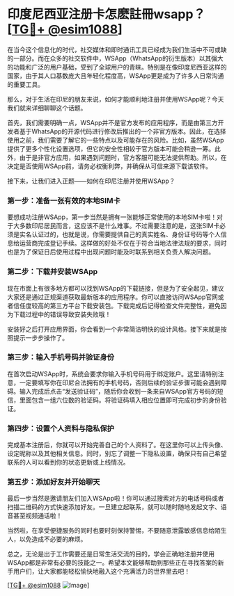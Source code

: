 # 印度尼西亚注册卡怎麽註冊wsapp？[[TG💪+ @esim1088](https://t.me/s/esim1088)]

在当今这个信息化的时代，社交媒体和即时通讯工具已经成为我们生活中不可或缺的一部分。而在众多的社交软件中，WSApp（WhatsApp的衍生版本）以其强大的功能和广泛的用户基础，受到了全球用户的青睐。特别是在像印度尼西亚这样的国家，由于其人口基数庞大且年轻化程度高，WSApp更是成为了许多人日常沟通的重要工具。

那么，对于生活在印尼的朋友来说，如何才能顺利地注册并使用WSApp呢？今天我们就来详细聊聊这个话题。

首先，我们需要明确一点，WSApp并不是官方发布的应用程序，而是由第三方开发者基于WhatsApp的开源代码进行修改后推出的一个非官方版本。因此，在选择使用之前，我们需要了解它的一些特点以及可能存在的风险。比如，虽然WSApp提供了更多个性化设置选项，但它的安全性相较于官方版本可能会稍逊一筹。此外，由于是非官方应用，如果遇到问题时，官方客服可能无法提供帮助。所以，在决定是否使用WSApp前，请务必权衡利弊，并确保从可信来源下载该软件。

接下来，让我们进入正题——如何在印尼注册并使用WSApp？

### 第一步：准备一张有效的本地SIM卡

要想成功注册WSApp，第一步当然是拥有一张能够正常使用的本地SIM卡啦！对于大多数印尼居民而言，这应该不是什么难事。不过需要注意的是，这张SIM卡必须是实名认证过的，也就是说，你需要提供自己的真实姓名、身份证号码等个人信息给运营商完成登记手续。这样做的好处不仅在于符合当地法律法规的要求，同时也是为了保证日后使用过程中出现问题时能及时联系到相关负责人解决问题。

### 第二步：下载并安装WSApp

现在市面上有很多地方都可以找到WSApp的下载链接，但是为了安全起见，建议大家还是通过正规渠道获取最新版本的应用程序。你可以直接访问WSApp官网或者信任度较高的第三方平台下载安装包。下载完成后记得检查文件完整性，避免因为下载过程中的错误导致安装失败哦！

安装好之后打开应用界面，你会看到一个非常简洁明快的设计风格。接下来就是按照提示一步步操作了。

### 第三步：输入手机号码并验证身份

在首次启动WSApp时，系统会要求你输入手机号码用于绑定账户。这里请特别注意，一定要填写你在印尼合法拥有的手机号码，否则后续的验证步骤可能会遇到障碍。输入完成后点击“发送验证码”，随后你会收到一条来自WSApp官方号码的短信，里面包含一组六位数的验证码。将验证码填入相应位置即可完成初步的身份验证。

### 第四步：设置个人资料与隐私保护

完成基本注册后，你就可以开始完善自己的个人资料了。在这里你可以上传头像、设定昵称以及其他相关信息。同时，别忘了调整一下隐私设置，确保只有自己希望联系的人可以看到你的状态更新或上线情况。

### 第五步：添加好友并开始聊天

最后一步当然是邀请朋友们加入WSApp啦！你可以通过搜索对方的电话号码或者扫描二维码的方式快速添加好友。一旦建立起联系，就可以随时随地发起文字、语音甚至视频通话啦！

当然啦，在享受便捷服务的同时也要时刻保持警惕，不要随意泄露敏感信息给陌生人，以免造成不必要的麻烦。

总之，无论是出于工作需要还是日常生活交流的目的，学会正确地注册并使用WSApp都是非常有必要的技能之一。希望本文能够帮助到那些正在寻找答案的新手用户们，让大家都能轻松愉快地融入这个充满活力的世界里去吧！

[[TG💪+ @esim1088](https://t.me/s/esim1088) ![Image](https://i.postimg.cc/4NQfJmqS/Snipaste-2025-05-13-00-14-12.png)]